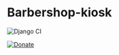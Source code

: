 # Barbershop-kiosk
![Django CI](https://github.com/jimenezraul/Barbershop-kiosk/workflows/Django%20CI/badge.svg)

[![Donate](https://img.shields.io/badge/Donate-PayPal-orange.svg)](https://www.paypal.com/cgi-bin/webscr?cmd=_s-xclick&hosted_button_id=NQ2SVQY2JE4K6&source=url)
